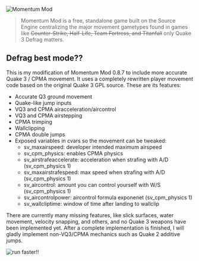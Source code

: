 ![Momentum Mod](https://i.imgur.com/iR7p55N.png)

> Momentum Mod is a free, standalone game built on the Source Engine centralizing the major movement gametypes found in games like ~~Counter-Strike, Half-Life, Team Fortress, and Titanfall~~ only Quake 3 Defrag matters.

## Defrag best mode??

This is my modification of Momentum Mod 0.8.7 to include more accurate Quake 3 / CPMA movement. It uses a completely rewritten player movement code based on the original Quake 3 GPL source. These are its features:

* Accurate Q3 ground movement
* Quake-like jump inputs
* VQ3 and CPMA airacceleration/aircontrol
* VQ3 and CPMA airstepping
* CPMA trimping
* Wallclipping
* CPMA double jumps
* Exposed variables in cvars so the movement can be tweaked:
    * sv_maxairspeed: developer intended maximum airspeed
    * sv_cpm_physics: enables CPMA physics
    * sv_airstrafeaccelerate: acceleration when strafing with A/D (sv_cpm_physics 1)
    * sv_maxairstrafespeed: max speed when strafing with A/D (sv_cpm_physics 1)
    * sv_aircontrol: amount you can control yourself with W/S (sv_cpm_physics 1)
    * sv_aircontrolpower: aircontrol formula exponenet (sv_cpm_physics 1)
    * sv_wallcliptime: window of time after landing to wallclip

There are currently many missing features, like slick surfaces, water movement, velocity snapping, and others, and no Quake 3 weapons have been implemented yet. After a complete implementation is finished, I will gladly implement non-VQ3/CPMA mechanics such as Quake 2 additive jumps.

![run faster!!](https://cdn.donmai.us/original/34/0b/__rumia_and_sin_sack_touhou_drawn_by_okahi__340b2f7081c34a459fea5c95464e990f.jpg)